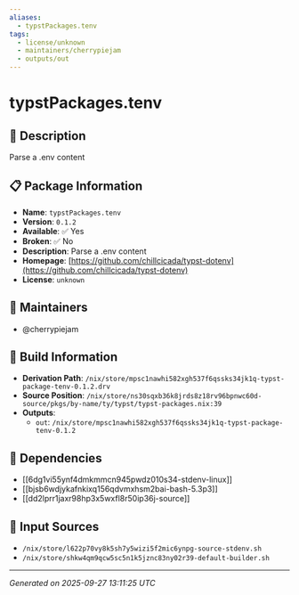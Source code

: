 ```yaml
---
aliases:
  - typstPackages.tenv
tags:
  - license/unknown
  - maintainers/cherrypiejam
  - outputs/out
---
```


# typstPackages.tenv

## 📝 Description

Parse a .env content

## 📋 Package Information

- **Name**: `typstPackages.tenv`
- **Version**: `0.1.2`
- **Available**: ✅ Yes
- **Broken**: ✅ No
- **Description**: Parse a .env content
- **Homepage**: [https://github.com/chillcicada/typst-dotenv](https://github.com/chillcicada/typst-dotenv)
- **License**: `unknown`
## 👥 Maintainers

- @cherrypiejam


## 🔧 Build Information

- **Derivation Path**: `/nix/store/mpsc1nawhi582xgh537f6qssks34jk1q-typst-package-tenv-0.1.2.drv`
- **Source Position**: `/nix/store/ns30sqxb36k8jrds8z18rv96bpnwc60d-source/pkgs/by-name/ty/typst/typst-packages.nix:39`
- **Outputs**:
  - `out`:  `/nix/store/mpsc1nawhi582xgh537f6qssks34jk1q-typst-package-tenv-0.1.2`

## 🔗 Dependencies

- [[6dg1vi55ynf4dmkmmcn945pwdz010s34-stdenv-linux]]
- [[bjsb6wdjykafnkixq156qdvmxhsm2bai-bash-5.3p3]]
- [[dd2lprr1jaxr98hp3x5wxfl8r50ip36j-source]]

## 📁 Input Sources

- `/nix/store/l622p70vy8k5sh7y5wizi5f2mic6ynpg-source-stdenv.sh`
- `/nix/store/shkw4qm9qcw5sc5n1k5jznc83ny02r39-default-builder.sh`

---
*Generated on 2025-09-27 13:11:25 UTC*

